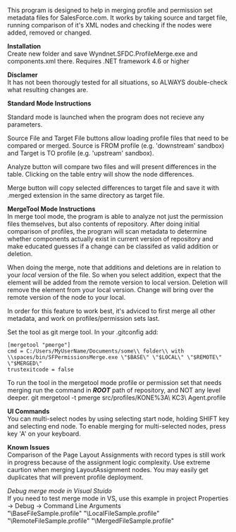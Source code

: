 This program is designed to help in merging profile and permission set metadata files for SalesForce.com. It works by taking source and target file, running comparison of it's XML nodes and checking if the nodes were added, removed or changed.

**Installation**   
Create new folder and save Wyndnet.SFDC.ProfileMerge.exe and components.xml there. Requires .NET framework 4.6 or higher

**Disclamer**   
It has not been thorougly tested for all situations, so ALWAYS double-check what resulting changes are.

**Standard Mode Instructions**   

Standard mode is launched when the program does not recieve any parameters.   

Source File and Target File buttons allow loading profile files that need to be compared or merged. Source is FROM profile (e.g. 'downstream' sandbox) and Target is TO profile (e.g. 'upstream' sandbox).   

Analyze button will compare two files and will present differences in the table. Clicking on the table entry will show the node differences.   

Merge button will copy selected differences to target file and save it with .merged extension in the same directory as target file.

**MergeTool Mode Instructions**   
In merge tool mode, the program is able to analyze not just the permission files themselves, but also contents of repository. After doing initial comparison of profiles, the program will scan metadata to determine whether components actually exist in current version of repository and make educated guesses if a change can be classifed as valid addition or deletion.   

When doing the merge, note that additions and deletions are in relation to your *local* version of the file. So when you select addition, expect that the element will be added from the remote version to local version. Deletion will remove the element from your local version. Change will bring over the remote version of the node to your local.    

In order for this feature to work best, it's adviced to first merge all other metadata, and work on profiles/permission sets last.    

Set the tool as git merge tool. In your .gitconfig add:

    [mergetool "pmerge"]
	cmd = C:/Users/MyUserName/Documents/some\\ folder\\ with \\spaces/bin/SFPermissionsMerge.exe \"$BASE\" \"$LOCAL\" \"$REMOTE\" \"$MERGED\"
    trustexitcode = false

To run the tool in the mergetool mode profile or permission set that needs merging run the command in ***ROOT*** path of repository, and NOT any level deeper.
     git mergetool -t pmerge src/profiles/KONE%3A\ KC3\ Agent.profile
     

**UI Commands**   
You can multi-select nodes by using selecting start node, holding SHIFT key and selecting end node. To enable merging for multi-selected nodes, press key 'A' on your keyboard. 

**Known Issues**   
Comparison of the Page Layout Assignments with record types is still work in progress because of the assignment logic complexity. Use extreme caurtion when merging LayoutAssignment nodes. You may easily get duplicates that will prevent profile deployment.   

*Debug merge mode in Visual Stuido*   
If you need to test merge mode in VS, use this example in project Properties -> Debug -> Command Line Arguments   
    "\BaseFileSample.profile" "\LocalFileSample.profile" "\RemoteFileSample.profile" "\MergedFileSample.profile"
